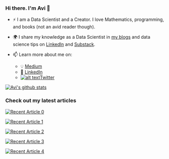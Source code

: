 <!-- Please don't remove this: Grab your social icons from https://github.com/carlsednaoui/gitsocial -->

[1.2]: http://i.imgur.com/wWzX9uB.png (twitter icon without padding)
[1]: [Twitter](https://twitter.com/_avichawla)

### Hi there. I'm Avi 👋


- :zap: I am a Data Scientist and a Creator. I love Mathematics, programming, and books (not an avid reader though).
- :earth_africa: I share my knowledge as a Data Scientist in [my blogs](https://medium.com/@avi_chawla) and data science tips on [LinkedIn](https://www.linkedin.com/in/avi-chawla/) and [Substack](https://avichawla.substack.com).

- 📫 Learn more about me on:  
  - :bulb: [Medium](https://medium.com/@avi_chawla)
  - :office: [LinkedIn](https://www.linkedin.com/in/avi-chawla/)
  - [![alt text][1.2]][1][Twitter](https://twitter.com/_avichawla)

  
[![Avi's github stats](https://github-readme-stats.vercel.app/api?username=ChawlaAvi&count_private=true&show_icons=true&theme=radical&hide_rank=false)](https://github.com/anuraghazra/github-readme-stats)


### Check out my latest articles

<a target="_blank" href="https://github-readme-medium-recent-article.vercel.app/medium/@avi_chawla/0"><img src="https://github-readme-medium-recent-article.vercel.app/medium/@avi_chawla/0" alt="Recent Article 0"> 

<a target="_blank" href="https://github-readme-medium-recent-article.vercel.app/medium/@avi_chawla/1"><img src="https://github-readme-medium-recent-article.vercel.app/medium/@avi_chawla/1" alt="Recent Article 1"> 

<a target="_blank" href="https://github-readme-medium-recent-article.vercel.app/medium/@avi_chawla/2"><img src="https://github-readme-medium-recent-article.vercel.app/medium/@avi_chawla/2" alt="Recent Article 2"> 

<a target="_blank" href="https://github-readme-medium-recent-article.vercel.app/medium/@avi_chawla/3"><img src="https://github-readme-medium-recent-article.vercel.app/medium/@avi_chawla/3" alt="Recent Article 3"> 

<a target="_blank" href="https://github-readme-medium-recent-article.vercel.app/medium/@avi_chawla/4"><img src="https://github-readme-medium-recent-article.vercel.app/medium/@avi_chawla/4" alt="Recent Article 4"> 






